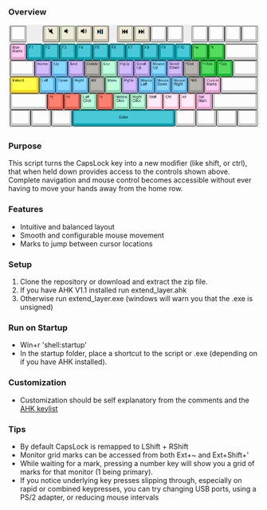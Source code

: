 ### Overview
![Layer Image](https://github.com/henrystern/extend_layer/blob/main/defaults.png?raw=true)
### Purpose
This script turns the CapsLock key into a new modifier (like shift, or ctrl), that when held down provides access to the controls shown above.
Complete navigation and mouse control becomes accessible without ever having to move your hands away from the home row. 

### Features
  * Intuitive and balanced layout
  * Smooth and configurable mouse movement
  * Marks to jump between cursor locations

### Setup
1. Clone the repository or download and extract the zip file.
1. If you have AHK V1.1 installed run extend_layer.ahk
1. Otherwise run extend_layer.exe (windows will warn you that the .exe is unsigned)

### Run on Startup
* Win+r 'shell:startup'
* In the startup folder, place a shortcut to the script or .exe (depending on if you have AHK installed).

### Customization
* Customization should be self explanatory from the comments and the [AHK keylist](https://www.autohotkey.com/docs/KeyList.htm)

### Tips
* By default CapsLock is remapped to LShift + RShift
* Monitor grid marks can be accessed from both Ext+~ and Ext+Shift+'
* While waiting for a mark, pressing a number key will show you a grid of marks for that monitor (1 being primary).
* If you notice underlying key presses slipping through, especially on rapid or combined keypresses, you can try changing USB ports, using a PS/2 adapter, or reducing mouse intervals
